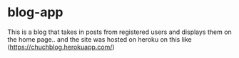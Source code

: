# blog-app

This is a blog that takes in posts from registered users and displays them on the home page.. and the site was hosted on heroku on this like (https://chuchblog.herokuapp.com/)

